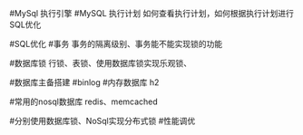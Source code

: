 #MySql 执行引擎
#MySQL 执行计划
如何查看执行计划，如何根据执行计划进行SQL优化

#SQL优化
#事务
事务的隔离级别、事务能不能实现锁的功能

#数据库锁
行锁、表锁、使用数据库锁实现乐观锁、

#数据库主备搭建
#binlog
#内存数据库
h2

#常用的nosql数据库
redis、memcached

#分别使用数据库锁、NoSql实现分布式锁
#性能调优
